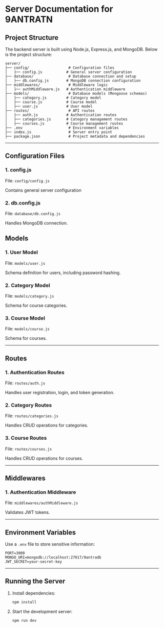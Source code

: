 # Server Documentation for 9ANTRATN

## Project Structure

The backend server is built using Node.js, Express.js, and MongoDB. Below is the project structure:

```
server/
├── config/                  # Configuration files
│   ├── config.js           # General server configuration
├── database/                # Database connection and setup
│   ├── db.config.js        # MongoDB connection configuration
├── middlewares/             # Middleware logic
│   ├── authMiddleware.js   # Authentication middleware
├── models/                  # Database models (Mongoose schemas)
│   ├── category.js         # Category model
│   ├── course.js           # Course model
│   ├── user.js             # User model
├── routes/                  # API routes
│   ├── auth.js             # Authentication routes
│   ├── categories.js       # Category management routes
│   ├── courses.js          # Course management routes
├── .env                     # Environment variables
├── index.js                 # Server entry point
├── package.json             # Project metadata and dependencies
```

---

## Configuration Files

### 1. **config.js**
File: `config/config.js`

Contains general server configuration

### 2. **db.config.js**
File: `database/db.config.js`

Handles MongoDB connection.

## Models

### 1. **User Model**
File: `models/user.js`

Schema definition for users, including password hashing.

### 2. **Category Model**
File: `models/category.js`

Schema for course categories.

### 3. **Course Model**
File: `models/course.js`

Schema for courses.

---

## Routes

### 1. **Authentication Routes**
File: `routes/auth.js`

Handles user registration, login, and token generation.

### 2. **Category Routes**
File: `routes/categories.js`

Handles CRUD operations for categories.

### 3. **Course Routes**
File: `routes/courses.js`

Handles CRUD operations for courses.

---

## Middlewares

### 1. **Authentication Middleware**
File: `middlewares/authMiddleware.js`

Validates JWT tokens.

---

## Environment Variables

Use a `.env` file to store sensitive information:

```
PORT=3000
MONGO_URI=mongodb://localhost:27017/9antradb
JWT_SECRET=your-secret-key
```

---

## Running the Server

1. Install dependencies:
   ```bash
   npm install
   ```
2. Start the development server:
   ```bash
   npm run dev
   ```

